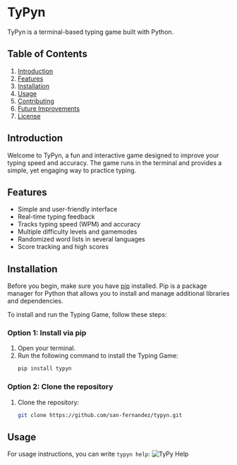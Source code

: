 # TyPyn
TyPyn is a terminal-based typing game built with Python.

## Table of Contents
1. [Introduction](#introduction)
2. [Features](#features)
3. [Installation](#installation)
4. [Usage](#usage)
5. [Contributing](#contributing)
6. [Future Improvements](#future-improvements)
7. [License](#license)

## Introduction
Welcome to TyPyn, a fun and interactive game designed to improve your typing speed and accuracy. The game runs in the terminal and provides a simple, yet engaging way to practice typing.

## Features
- Simple and user-friendly interface
- Real-time typing feedback
- Tracks typing speed (WPM) and accuracy
- Multiple difficulty levels and gamemodes
- Randomized word lists in several languages
- Score tracking and high scores

## Installation
Before you begin, make sure you have [pip](https://pip.pypa.io/en/stable/installation/) installed. Pip is a package manager for Python that allows you to install and manage additional libraries and dependencies.

To install and run the Typing Game, follow these steps:

### Option 1: Install via pip
1. Open your terminal.
2. Run the following command to install the Typing Game:
   ```bash
   pip install typyn

### Option 2: Clone the repository
1. Clone the repository:
   ```bash
   git clone https://github.com/san-fernandez/typyn.git


## Usage
For usage instructions, you can write `typyn help`:
![TyPy Help](typyn/resources/help.png)
